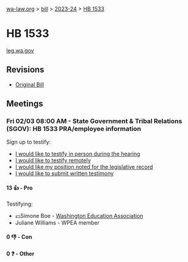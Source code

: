 [wa-law.org](/) > [bill](/bill/) > [2023-24](/bill/2023-24/) > [HB 1533](/bill/2023-24/hb/1533/)

# HB 1533
[leg.wa.gov](https://app.leg.wa.gov/billsummary?BillNumber=1533&Year=2023&Initiative=false)

## Revisions
* [Original Bill](1/)

## Meetings
### Fri 02/03 08:00 AM - State Government & Tribal Relations (SGOV): HB 1533 PRA/employee information
Sign up to testify:
* [I would like to testify in person during the hearing](https://app.leg.wa.gov/csi/Testifier/Add?chamber=House&mId=30592&aId=150520&caId=21051&tId=1)
* [I would like to testify remotely](https://app.leg.wa.gov/csi/Testifier/Add?chamber=House&mId=30592&aId=150520&caId=21051&tId=2)
* [I would like my position noted for the legislative record](https://app.leg.wa.gov/csi/Testifier/Add?chamber=House&mId=30592&aId=150520&caId=21051&tId=3)
* [I would like to submit written testimony](https://app.leg.wa.gov/csi/Testifier/Add?chamber=House&mId=30592&aId=150520&caId=21051&tId=4)

#### 13 👍 - Pro
Testifying:
* 💵Simone Boe - [Washington Education Association](/org/washington_education_association/)
* Juliane Williams - WPEA member

#### 0 👎 - Con

#### 0 ❓ - Other
